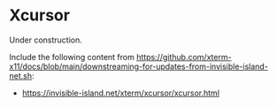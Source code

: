 # Xcursor

Under construction.

Include the following content from https://github.com/xterm-x11/docs/blob/main/downstreaming-for-updates-from-invisible-island-net.sh:
- https://invisible-island.net/xterm/xcursor/xcursor.html
